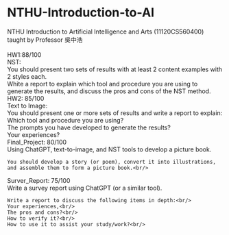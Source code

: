 # NTHU-Introduction-to-AI <br/>
NTHU Introduction to Artificial Intelligence and Arts (11120CS560400) taught by Professor 吳中浩<br/>
<br/>
HW1:88/100<br/>
  NST:<br/>
      You should present two sets of results with at least 2 content examples with 2 styles each. <br/>
White a report to explain which tool and procedure you are using to generate the results, and discuss the pros and cons of the NST method.<br/>
HW2: 85/100<br/>
  Text to Image:<br/>
    You should present one or more sets of results and write a report to explain:<br/>
    Which tool and procedure you are using?<br/>
    The prompts you have developed to generate the results?<br/>
    Your experiences?<br/>
Final_Project: 80/100<br/>
    Using ChatGPT, text-to-image, and NST tools to develop a picture book.<br/>

    You should develop a story (or poem), convert it into illustrations, and assemble them to form a picture book.<br/>
Surver_Report: 75/100<br/>
    Write a survey report using ChatGPT (or a similar tool).<br/>

    Write a report to discuss the following items in depth:<br/>
    Your experiences,<br/>
    The pros and cons?<br/>
    How to verify it?<br/>
    How to use it to assist your study/work?<br/>

